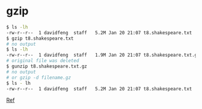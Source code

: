 # gzip

```bash
$ ls -lh
-rw-r--r--  1 davidfeng  staff   5.2M Jan 20 21:07 t8.shakespeare.txt
$ gzip t8.shakespeare.txt
# no output
$ ls -lh
-rw-r--r--  1 davidfeng  staff   1.9M Jan 20 21:07 t8.shakespeare.txt.gz
# original file was deleted
$ gunzip t8.shakespeare.txt.gz
# no output
# or gzip -d filename.gz
$ ls - lh
-rw-r--r--  1 davidfeng  staff   5.2M Jan 20 21:07 t8.shakespeare.txt
```

[Ref](https://linuxize.com/post/gzip-command-in-linux/)

